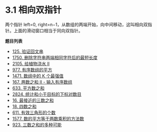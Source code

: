 # 3.1 相向双指针

两个指针 left=0, right=n−1，从数组的两端开始，向中间移动，这叫相向双指针。上面的滑动窗口相当于同向双指针。

**题目列表**

- [125. 验证回文串](https://leetcode.cn/problems/valid-palindrome/description/)
- [1750. 删除字符串两端相同字符后的最短长度](https://leetcode.cn/problems/minimum-length-of-string-after-deleting-similar-ends/description/)
- [2105. 给植物浇水 II](https://leetcode.cn/problems/watering-plants-ii/description/)
- [977. 有序数组的平方](https://leetcode.cn/problems/squares-of-a-sorted-array/description/)
- [1471. 数组中的 K 个最强值](https://leetcode.cn/problems/the-k-strongest-values-in-an-array/description/)
- [167. 两数之和 II - 输入有序数组](https://leetcode.cn/problems/two-sum-ii-input-array-is-sorted/description/)
- [633. 平方数之和](https://leetcode.cn/problems/sum-of-square-numbers/description/)
- [2824. 统计和小于目标的下标对数目](https://leetcode.cn/problems/count-pairs-whose-sum-is-less-than-target/description/)
- [16. 最接近的三数之和](https://leetcode.cn/problems/3sum-closest/description/)
- [18. 四数之和](https://leetcode.cn/problems/4sum/description/)
- [611. 有效三角形的个数](https://leetcode.cn/problems/valid-triangle-number/description/)
- [1577. 数的平方等于两数乘积的方法数](https://leetcode.cn/problems/number-of-ways-where-square-of-number-is-equal-to-product-of-two-numbers/description/)
- [923. 三数之和的多种可能](https://leetcode.cn/problems/3sum-with-multiplicity/description/)
